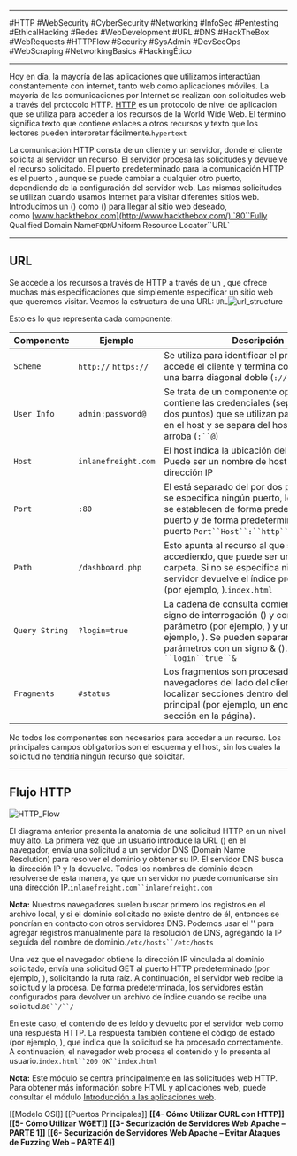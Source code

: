
----------

#HTTP #WebSecurity #CyberSecurity #Networking #InfoSec #Pentesting #EthicalHacking #Redes #WebDevelopment #URL #DNS #HackTheBox #WebRequests #HTTPFlow #Security #SysAdmin #DevSecOps #WebScraping #NetworkingBasics #HackingÉtico

--------------


Hoy en día, la mayoría de las aplicaciones que utilizamos interactúan constantemente con internet, tanto web como aplicaciones móviles. La mayoría de las comunicaciones por Internet se realizan con solicitudes web a través del protocolo HTTP. [HTTP](https://tools.ietf.org/html/rfc2616) es un protocolo de nivel de aplicación que se utiliza para acceder a los recursos de la World Wide Web. El término significa texto que contiene enlaces a otros recursos y texto que los lectores pueden interpretar fácilmente.`hypertext`

La comunicación HTTP consta de un cliente y un servidor, donde el cliente solicita al servidor un recurso. El servidor procesa las solicitudes y devuelve el recurso solicitado. El puerto predeterminado para la comunicación HTTP es el puerto , aunque se puede cambiar a cualquier otro puerto, dependiendo de la configuración del servidor web. Las mismas solicitudes se utilizan cuando usamos Internet para visitar diferentes sitios web. Introducimos un () como () para llegar al sitio web deseado, como [www.hackthebox.com](http://www.hackthebox.com/).`80``Fully Qualified Domain Name``FQDN``Uniform Resource Locator``URL`

---

## URL

Se accede a los recursos a través de HTTP a través de un , que ofrece muchas más especificaciones que simplemente especificar un sitio web que queremos visitar. Veamos la estructura de una URL: `URL`![url_structure](https://academy.hackthebox.com/storage/modules/35/url_structure.png)

Esto es lo que representa cada componente:

|**Componente**|**Ejemplo**|**Descripción**|
|---|---|---|
|`Scheme`|`http://` `https://`|Se utiliza para identificar el protocolo al que accede el cliente y termina con dos puntos y una barra diagonal doble (`://`)|
|`User Info`|`admin:password@`|Se trata de un componente opcional que contiene las credenciales (separadas por dos puntos) que se utilizan para autenticarse en el host y se separa del host con un signo arroba (`:``@`)|
|`Host`|`inlanefreight.com`|El host indica la ubicación del recurso. Puede ser un nombre de host o una dirección IP|
|`Port`|`:80`|El está separado del por dos puntos (). Si no se especifica ningún puerto, los esquemas se establecen de forma predeterminada en puerto y de forma predeterminada en puerto `Port``Host``:``http``80``https``443`|
|`Path`|`/dashboard.php`|Esto apunta al recurso al que se está accediendo, que puede ser un archivo o una carpeta. Si no se especifica ninguna ruta, el servidor devuelve el índice predeterminado (por ejemplo, ).`index.html`|
|`Query String`|`?login=true`|La cadena de consulta comienza con un signo de interrogación () y consta de un parámetro (por ejemplo, ) y un valor (por ejemplo, ). Se pueden separar varios parámetros con un signo & ().`?``login``true``&`|
|`Fragments`|`#status`|Los fragmentos son procesados por los navegadores del lado del cliente para localizar secciones dentro del recurso principal (por ejemplo, un encabezado o una sección en la página).|

No todos los componentes son necesarios para acceder a un recurso. Los principales campos obligatorios son el esquema y el host, sin los cuales la solicitud no tendría ningún recurso que solicitar.

---

## Flujo HTTP

![HTTP_Flow](https://academy.hackthebox.com/storage/modules/35/HTTP_Flow.png)

El diagrama anterior presenta la anatomía de una solicitud HTTP en un nivel muy alto. La primera vez que un usuario introduce la URL () en el navegador, envía una solicitud a un servidor DNS (Domain Name Resolution) para resolver el dominio y obtener su IP. El servidor DNS busca la dirección IP y la devuelve. Todos los nombres de dominio deben resolverse de esta manera, ya que un servidor no puede comunicarse sin una dirección IP.`inlanefreight.com``inlanefreight.com`

**Nota:** Nuestros navegadores suelen buscar primero los registros en el archivo local, y si el dominio solicitado no existe dentro de él, entonces se pondrían en contacto con otros servidores DNS. Podemos usar el '' para agregar registros manualmente para la resolución de DNS, agregando la IP seguida del nombre de dominio.`/etc/hosts``/etc/hosts`

Una vez que el navegador obtiene la dirección IP vinculada al dominio solicitado, envía una solicitud GET al puerto HTTP predeterminado (por ejemplo, ), solicitando la ruta raíz. A continuación, el servidor web recibe la solicitud y la procesa. De forma predeterminada, los servidores están configurados para devolver un archivo de índice cuando se recibe una solicitud.`80``/``/`

En este caso, el contenido de es leído y devuelto por el servidor web como una respuesta HTTP. La respuesta también contiene el código de estado (por ejemplo, ), que indica que la solicitud se ha procesado correctamente. A continuación, el navegador web procesa el contenido y lo presenta al usuario.`index.html``200 OK``index.html`

**Nota:** Este módulo se centra principalmente en las solicitudes web HTTP. Para obtener más información sobre HTML y aplicaciones web, puede consultar el módulo [Introducción a las aplicaciones web](https://academy.hackthebox.com/module/details/75).



[[Modelo OSI]]
[[Puertos Principales]]
**[[4- Cómo Utilizar CURL con HTTP]]**
**[[5- Cómo Utilizar WGET]]**
**[[3- Securización de Servidores Web Apache – PARTE 1]]**
**[[6- Securización de Servidores Web Apache – Evitar Ataques de Fuzzing Web – PARTE 4]]**

